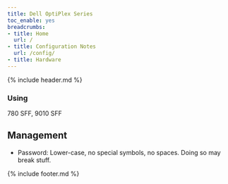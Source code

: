 ```yaml
---
title: Dell OptiPlex Series
toc_enable: yes
breadcrumbs:
- title: Home
  url: /
- title: Configuration Notes
  url: /config/
- title: Hardware
---
```

{% include header.md %}

### Using
780 SFF, 9010 SFF

## Management

- Password: Lower-case, no special symbols, no spaces. Doing so may break stuff.

{% include footer.md %}
